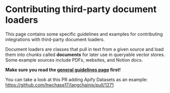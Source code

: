 # Contributing third-party document loaders

This page contains some specific guidelines and examples for contributing integrations with third-party document loaders.

Document loaders are classes that pull in text from a given source and load them into chunks called **documents** for later use in queryable vector stores. Some example sources include PDFs, websites, and Notion docs.

**Make sure you read the [general guidelines page](https://github.com/hwchase17/langchainjs/blob/main/.github/contributing/integrations/INTEGRATIONS.md) first!**

You can take a look at this PR adding Apify Datasets as an example: https://github.com/hwchase17/langchainjs/pull/1271

